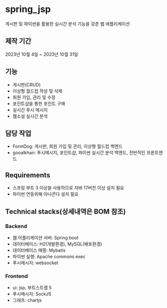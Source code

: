 # spring_jsp
게시판 및 파이썬을 활용한 실시간 분석 기능을 갖춘 웹 애플리케이션

## 제작 기간
2023년 10월 4일 ~ 2023년 10월 31일

## 기능
* 게시판(CRUD)
* 이상형 월드컵 작성 및 삭제
* 회원 가입, 관리 및 수정
* 포인트샵을 통한 포인트 구매
* 실시간 푸시 메시지
* 웹소설 실시간 분석

## 담당 작업
* FormDog: 게시판, 회원 가입 및 관리, 이상형 월드컵 백엔드
* gooalkhan: 푸시메시지, 포인트샵, 파이썬 실시간 분석 백엔드, 전반적인 프론트엔드

## Requirements
* 스프링 부트 3 이상을 사용하므로 자바 17버전 이상 설치 필요
* 파이썬 연동위해 아나콘다 설치 필요

## Technical stacks(상세내역은 BOM 참조)

### Backend
* 웹 어플리케이션 서버: Spring boot
* 데이터베이스: H2(개발환경), MySQL(배포환경)
* 데이터베이스 매핑: Mybatis
* 파이썬 실행: Apache commons exec
* 푸시메시지: websocket

### Frontend
* ui: jsp, 부트스트랩 5
* 푸시메시지: SockJS
* 그래프: chartjs
